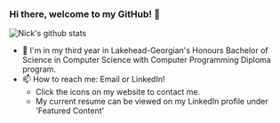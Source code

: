 ### Hi there, welcome to my GitHub! 👋
![Nick's github stats](https://github-readme-stats.vercel.app/api?username=nicksantoscs&hide=contribs,issues)

- 🔭 I'm in my third year in Lakehead-Georgian's Honours Bachelor of Science in Computer Science with Computer Programming Diploma program.
- 📫 How to reach me: Email or LinkedIn!
  - Click the icons on my website to contact me.
  - My current resume can be viewed on my LinkedIn profile under 'Featured Content'
